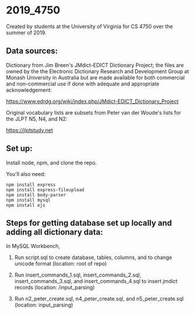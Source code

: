 # 2019_4750
Created by students at the University of Virginia for CS 4750 over the summer of 2019.

## Data sources:

Dictionary from Jim Breen's JMdict-EDICT Dictionary Project; the files are owned by the the Electronic Dictionary Research and Development Group at Monash University in Australia but are made available for both commercial and non-commercial use if done with adequate and appropriate acknowledgement:

https://www.edrdg.org/wiki/index.php/JMdict-EDICT_Dictionary_Project

Original vocabulary lists are subsets from Peter van der Woude's lists for the JLPT N5, N4, and N2:

https://jlptstudy.net

## Set up:

Install node, npm, and clone the repo.

You'll also need:
```
npm install express
npm install express-fileupload
npm install body-parser
npm install mysql
npm install ejs
```

## Steps for getting database set up locally and adding all dictionary data:

In MySQL Workbench, 

1) Run script.sql to create database, tables, columns, and to change unicode format
	(location: root of repo)

2) Run insert_commands_1.sql, insert_commands_2.sql, insert_commands_3.sql, and insert_commands_4.sql to insert jmdict records
	(location: /input_parsing)

3) Run n2_peter_create.sql, n4_peter_create.sql, and n5_peter_create.sql 
	(location: input_parsing)